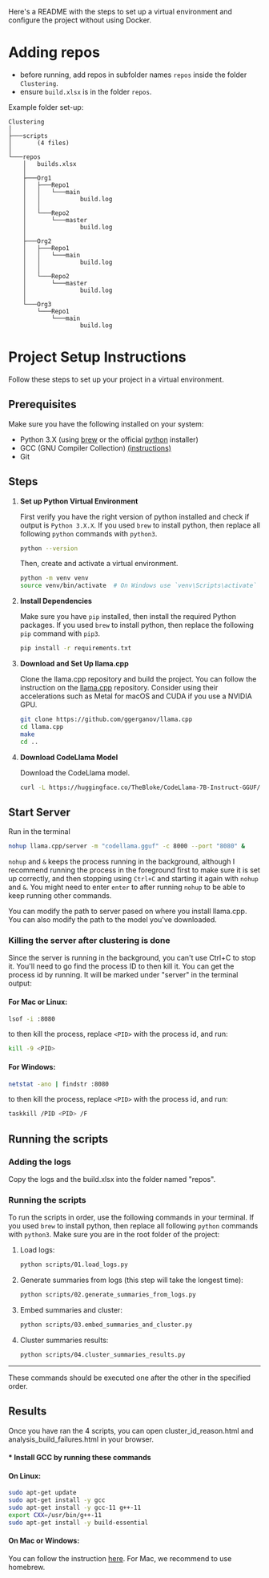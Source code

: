 Here's a README with the steps to set up a virtual environment and configure the project without using Docker.

# Adding repos

* before running, add repos in subfolder names `repos` inside the folder `Clustering`.
* ensure `build.xlsx` is in the folder `repos`.

Example folder set-up:
```
Clustering
│
├───scripts
│       (4 files)
│
└───repos
    │   builds.xlsx
    │
    ├───Org1
    │   ├───Repo1
    │   │   └───main
    │   │           build.log
    │   │
    │   └───Repo2
    │       └───master
    │               build.log
    │
    ├───Org2
    │   ├───Repo1
    │   │   └───main
    │   │           build.log
    │   │
    │   └───Repo2
    │       └───master
    │               build.log
    │
    └───Org3
        └───Repo1
            └───main
                    build.log
```

# Project Setup Instructions

Follow these steps to set up your project in a virtual environment.

## Prerequisites

Make sure you have the following installed on your system:

- Python 3.X (using [brew](https://docs.brew.sh/Homebrew-and-Python) or the official [python](https://www.python.org/downloads/) installer)
- GCC (GNU Compiler Collection) [(instructions)](#-install-gcc-by-running-these-commands)
- Git

## Steps

1. **Set up Python Virtual Environment**
   
   First verify you have the right version of python installed and check if output is `Python 3.X.X`. If you used `brew` to install python, then replace all following `python` commands with `python3`.

   ```bash
   python --version
   ```
   

   Then, create and activate a virtual environment.

   ```bash
   python -m venv venv
   source venv/bin/activate  # On Windows use `venv\Scripts\activate`
   ```

2. **Install Dependencies**

   Make sure you have `pip` installed, then install the required Python packages. If you used `brew` to install python, then replace the following `pip` command with `pip3`.

   ```bash
   pip install -r requirements.txt
   ```

3. **Download and Set Up llama.cpp**

   Clone the llama.cpp repository and build the project. You can follow the instruction on the [llama.cpp](https://github.com/ggerganov/llama.cpp) repository. Consider using their accelerations such as Metal for macOS and CUDA if you use a NVIDIA GPU.

   ```bash
   git clone https://github.com/ggerganov/llama.cpp
   cd llama.cpp
   make
   cd ..
   ```


6. **Download CodeLlama Model**

   Download the CodeLlama model.

   ```bash
   curl -L https://huggingface.co/TheBloke/CodeLlama-7B-Instruct-GGUF/resolve/main/codellama-7b-instruct.Q4_K_M.gguf?download=true --output codellama.gguf
   ```


## Start Server


Run in the terminal 
```bash
nohup llama.cpp/server -m "codellama.gguf" -c 8000 --port "8080" &
```
`nohup` and `&` keeps the process running in the background, although I recommend running the process in the foreground first to make sure it is set up correctly, and then stopping using `Ctrl+C` and starting it again with `nohup` and `&`. You might need to enter `enter` to after running `nohup` to be able to keep running other commands.

You can modify the path to server pased on where you install llama.cpp. You can also modify the path to the model you've downloaded.

### Killing the server after clustering is done

Since the server is running in the background, you can't use Ctrl+C to stop it. You'll need to go find the process ID to then kill it. 
You can get the process id by running. It will be marked under "server" in the terminal output:

#### For Mac or Linux:
```bash
lsof -i :8080
```

to then kill the process, replace `<PID>` with the process id, and run: 
```bash
kill -9 <PID>
```

#### For Windows:
```bash
netstat -ano | findstr :8080
```
to then kill the process, replace `<PID>` with the process id, and run:
```bash 
taskkill /PID <PID> /F
```


## Running the scripts

### Adding the logs

Copy the logs and the build.xlsx into the folder named "repos".

### Running the scripts

To run the scripts in order, use the following commands in your terminal. If you used `brew` to install python, then replace all following `python` commands with `python3`. Make sure you are in the root folder of the project:

1. Load logs:
    ```bash
    python scripts/01.load_logs.py
    ```

2. Generate summaries from logs (this step will take the longest time):
    ```bash
    python scripts/02.generate_summaries_from_logs.py
    ```

3. Embed summaries and cluster:
    ```bash
    python scripts/03.embed_summaries_and_cluster.py
    ```

4. Cluster summaries results:
    ```bash
    python scripts/04.cluster_summaries_results.py
    ```

---

These commands should be executed one after the other in the specified order.


## Results

Once you have ran the 4 scripts, you can open cluster_id_reason.html and analysis_build_failures.html in your browser.



#### * Install GCC by running these commands

#### On Linux: 

```bash
sudo apt-get update
sudo apt-get install -y gcc
sudo apt-get install -y gcc-11 g++-11
export CXX=/usr/bin/g++-11
sudo apt-get install -y build-essential
```

#### On Mac or Windows:
You can follow the instruction [here](https://gcc.gnu.org/install/binaries.html). For Mac, we recommend to use homebrew.